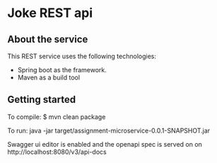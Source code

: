 # Joke REST api 

## About the service

This REST service uses the following technologies:
 - Spring boot as the framework. 
 - Maven as a build tool


## Getting started

To compile: 
 $ mvn clean package

 To run: java -jar target/assignment-microservice-0.0.1-SNAPSHOT.jar
 
Swagger ui editor is enabled and the openapi spec is served on on http://localhost:8080/v3/api-docs

